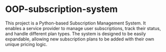 # OOP-subscription-system


This project is a Python-based Subscription Management System. It enables a service provider to manage user subscriptions, track their status, and handle different plan types. The system is designed to be easily expandable, allowing new subscription plans to be added with their own unique pricing logic.
